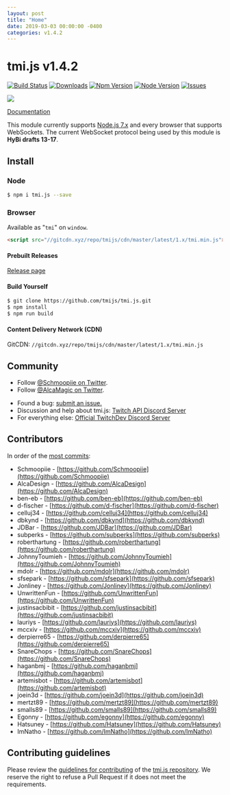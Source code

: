 ```yaml
---
layout: post
title: "Home"
date: 2019-03-03 00:00:00 -0400
categories: v1.4.2
---
```

# tmi.js v1.4.2
[![Build Status](https://secure.travis-ci.org/tmijs/tmi.js.png?branch=master)](https://travis-ci.org/tmijs/tmi.js) [![Downloads](https://img.shields.io/npm/dm/tmi.js.svg?style=flat)](https://www.npmjs.org/package/tmi.js) [![Npm Version](https://img.shields.io/npm/v/tmi.js.svg?style=flat)](https://www.npmjs.org/package/tmi.js) [![Node Version](https://img.shields.io/node/v/tmi.js.svg?style=flat)](https://www.npmjs.org/package/tmi.js) [![Issues](https://img.shields.io/github/issues/tmijs/tmi.js.svg?style=flat)](https://github.com/tmijs/tmi.js/issues)

![](https://i.imgur.com/r1N7y1c.png)

[Documentation](https://docs.tmijs.com/)

This module currently supports [Node.js 7.x](https://nodejs.org/en/download/) and every browser that supports WebSockets. The current WebSocket protocol being used by this module is **HyBi drafts 13-17**.

## Install

### Node

~~~bash
$ npm i tmi.js --save
~~~

### Browser

Available as "`tmi`" on `window`.

~~~html
<script src="//gitcdn.xyz/repo/tmijs/cdn/master/latest/1.x/tmi.min.js"></script>
~~~

#### Prebuilt Releases

[Release page](https://github.com/tmijs/tmi.js/releases)

#### Build Yourself

~~~bash
$ git clone https://github.com/tmijs/tmi.js.git
$ npm install
$ npm run build
~~~

#### Content Delivery Network (CDN)

GitCDN: ``//gitcdn.xyz/repo/tmijs/cdn/master/latest/1.x/tmi.min.js``

## Community

- Follow [@Schmoopiie on Twitter](https://twitter.com/Schmoopiie).
- Follow [@AlcaMagic on Twitter](https://twitter.com/AlcaMagic).
<!-- - Have a question that is not a bug report ? [Discuss on the tmi.js forum](http://www.tmijs.org/forums/). -->
- Found a bug: [submit an issue.](https://github.com/tmijs/tmi.js/issues/new)
- Discussion and help about tmi.js: [Twitch API Discord Server](https://discord.gg/8NXaEyV)
- For everything else: [Official TwitchDev Discord Server](https://link.twitch.tv/devchat)

## Contributors

In order of the [most commits](https://github.com/tmijs/tmi.js/graphs/contributors):

- Schmoopiie - [https://github.com/Schmoopiie](https://github.com/Schmoopiie)
- AlcaDesign - [https://github.com/AlcaDesign](https://github.com/AlcaDesign)
- ben-eb - [https://github.com/ben-eb](https://github.com/ben-eb)
- d-fischer - [https://github.com/d-fischer](https://github.com/d-fischer)
- celluj34 - [https://github.com/celluj34](https://github.com/celluj34)
- dbkynd - [https://github.com/dbkynd](https://github.com/dbkynd)
- JDBar - [https://github.com/JDBar](https://github.com/JDBar)
- subperks - [https://github.com/subperks](https://github.com/subperks)
- roberthartung - [https://github.com/roberthartung](https://github.com/roberthartung)
- JohnnyToumieh - [https://github.com/JohnnyToumieh](https://github.com/JohnnyToumieh)
- mdolr - [https://github.com/mdolr](https://github.com/mdolr)
- sfsepark - [https://github.com/sfsepark](https://github.com/sfsepark)
- Jonliney - [https://github.com/Jonliney](https://github.com/Jonliney)
- UnwrittenFun - [https://github.com/UnwrittenFun](https://github.com/UnwrittenFun)
- justinsacbibit - [https://github.com/justinsacbibit](https://github.com/justinsacbibit)
- lauriys - [https://github.com/lauriys](https://github.com/lauriys)
- mccxiv - [https://github.com/mccxiv](https://github.com/mccxiv)
- derpierre65 - [https://github.com/derpierre65](https://github.com/derpierre65)
- SnareChops - [https://github.com/SnareChops](https://github.com/SnareChops)
- haganbmj - [https://github.com/haganbmj](https://github.com/haganbmj)
- artemisbot - [https://github.com/artemisbot](https://github.com/artemisbot)
- joein3d - [https://github.com/joein3d](https://github.com/joein3d)
- mertzt89 - [https://github.com/mertzt89](https://github.com/mertzt89)
- smalls89 - [https://github.com/smalls89](https://github.com/smalls89)
- Egonny - [https://github.com/egonny](https://github.com/egonny)
- Hatsuney - [https://github.com/Hatsuney](https://github.com/Hatsuney)
- ImNatho - [https://github.com/ImNatho](https://github.com/ImNatho)

## Contributing guidelines

Please review the [guidelines for contributing](https://github.com/tmijs/tmi.js/blob/master/CONTRIBUTING.md) of the [tmi.js repository](https://github.com/tmijs/tmi.js). We reserve the right to refuse a Pull Request if it does not meet the requirements.
